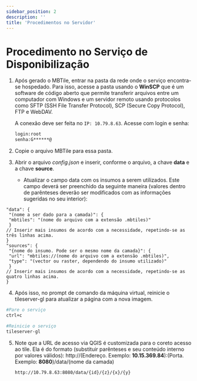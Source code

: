 ```yaml
---
sidebar_position: 2
description: ''
title: 'Procedimentos no Servidor'
---
```


# Procedimento no Serviço de Disponibilização

1. Após gerado o MBTile, entrar na pasta da rede onde o serviço encontra-se hospedado. Para isso, acesse a pasta usando o **WinSCP** que é um software de código aberto que permite transferir arquivos entre um computador com Windows e um servidor remoto usando protocolos como SFTP (SSH File Transfer Protocol), SCP (Secure Copy Protocol), FTP e WebDAV.

    A conexão deve ser feita no  `IP: 10.79.8.63`. Acesse com login e senha:
    ```bash
    login:root
    senha:G******@
    ```


2. Copie o arquivo MBTile para essa pasta.

3. Abrir o arquivo *config.json* e inserir, conforme o arquivo, a chave **data** e a chave **source**.
    * Atualizar o campo data com os insumos a serem utilizados. Este campo deverá ser preenchido da seguinte maneira (valores dentro de parênteses deverão ser modificados com as informações sugeridas no seu interior):

```
"data": {
 "(nome a ser dado para a camada)": {
 "mbtiles": "(nome do arquivo com a extensão .mbtiles)"
 }
// Inserir mais insumos de acordo com a necessidade, repetindo-se as três linhas acima.
}
"sources": {
 "{nome do insumo. Pode ser o mesmo nome da camada}": {
 "url": "mbtiles://(nome do arquivo com a extensão .mbtiles)",
 "type": "(vector ou raster, dependendo do insumo utilizado)"
 }
// Inserir mais insumos de acordo com a necessidade, repetindo-se as quatro linhas acima.
}
```

4. Após isso, no prompt de comando da máquina virtual, reinicie o tileserver-gl para atualizar a página com a nova imagem.

```bash
#Pare o serviço
ctrl+c

#Reinicie o serviço
tileserver-gl
```

5. Note que a URL de acesso via QGIS é customizada para o coreto acesso ao tile. Ela é do formato (substituir parênteses e seu conteúdo interno por valores válidos): http://(Endereço. Exemplo: **10.15.369.84**):(Porta. Exemplo: **8080**)/data/(nome da camada)

    `http://10.79.8.63:8080/data/{id}/{z}/{x}/{y}`
